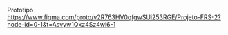 Prototipo
https://www.figma.com/proto/v2R763HV0qfgwSUi253RGE/Projeto-FRS-2?node-id=0-1&t=Asvyw1Qxz4Sz4wl6-1
